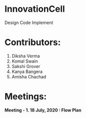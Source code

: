 # InnovationCell
Design Code Implement
# Contributors: #

1. Diksha Verma
2. Komal Swain
3. Sakshi Grover
4. Kanya Bangera
5. Amisha Chachad

# Meetings: #
**Meeting - 1. 18 July, 2020 : Flow Plan**
